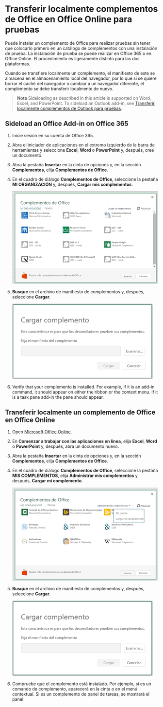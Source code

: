 
# <a name="sideload-office-add-ins-in-office-online-for-testing"></a>Transferir localmente complementos de Office en Office Online para pruebas

Puede instalar un complemento de Office para realizar pruebas sin tener que colocarlo primero en un catálogo de complementos con una instalación de prueba. La instalación de prueba se puede realizar en Office 365 o en Office Online. El procedimiento es ligeramente distinto para las dos plataformas. 

Cuando se transfiere localmente un complemento, el manifiesto de este se almacena en el almacenamiento local del navegador, por lo que si se quiere borrar el caché del navegador o cambiar a un navegador diferente, el complemento se debe transferir localmente de nuevo.


 >**Nota**  Sideloading as described in this article is supported on Word, Excel, and PowerPoint. To sideload an Outlook add-in, see [Transferir localmente complementos de Outlook para pruebas](sideload-outlook-add-ins-for-testing.md).


## <a name="sideload-an-office-add-in-on-office-365"></a>Sideload an Office Add-in on Office 365


1. Inicie sesión en su cuenta de Office 365.
    
2. Abra el iniciador de aplicaciones en el extremo izquierdo de la barra de herramientas y seleccione **Excel**, **Word** o **PowerPoint** y, después, cree un documento.
    
3. Abra la pestaña **Insertar** en la cinta de opciones y, en la sección **Complementos**, elija **Complementos de Office**.
    
4. En el cuadro de diálogo **Complementos de Office**, seleccione la pestaña **MI ORGANIZACIÓN** y, después, **Cargar mis complementos**.
    
    ![Cuadro de diálogo con el título Complemento de Office y un vínculo cerca del extremo superior izquierdo y el texto "Cargar mi complemento".](../../images/0e49f780-019a-4d97-9310-0eaddfa0c4dc.png)

5.  **Busque** en el archivo de manifiesto de complementos y, después, seleccione **Cargar**.
    
    ![Cuadro de diálogo de carga del complemento con los botones para examinar, cargar y cancelar.](../../images/039aef16-b12f-4d01-ad46-f13e01dd3162.png)

6. Verify that your complemento is installed. For example, if it is an add-in command, it should appear on either the ribbon or the context menu. If it is a task pane add-in the pane should appear.
    

## <a name="sideload-an-office-add-in-on-office-online"></a>Transferir localmente un complemento de Office en Office Online




1. Open [Microsoft Office Online](https://office.live.com/).
    
2. En **Comenzar a trabajar con las aplicaciones en línea**, elija **Excel**, **Word** o **PowerPoint** y, después, abra un documento nuevo.
    
3. Abra la pestaña **Insertar** en la cinta de opciones y, en la sección **Complementos**, elija **Complementos de Office**.
    
4. En el cuadro de diálogo **Complementos de Office**, seleccione la pestaña **MIS COMPLEMENTOS**, elija **Administrar mis complementos** y, después, **Cargar mi complemento**.
    
    ![Cuadro de diálogo de Complementos de Office con una lista desplegable en la parte superior derecha con el texto "Administrar mis complementos" y otra más abajo con la opción "Cargar mi complemento".](../../images/d630d9d1-7dd5-45e3-860d-0ab069882548.png)

5.  **Busque** en el archivo de manifiesto de complementos y, después, seleccione **Cargar**.
    
    ![Cuadro de diálogo de carga del complemento con los botones para examinar, cargar y cancelar.](../../images/039aef16-b12f-4d01-ad46-f13e01dd3162.png)

6. Compruebe que el complemento está instalado. Por ejemplo, si es un comando de complemento, aparecerá en la cinta o en el menú contextual. Si es un complemento de panel de tareas, se mostrará el panel.
    
